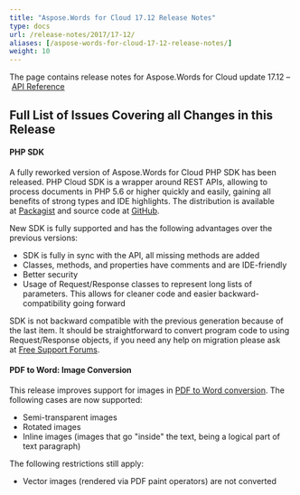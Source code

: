 ```yaml
---
title: "Aspose.Words for Cloud 17.12 Release Notes"
type: docs
url: /release-notes/2017/17-12/
aliases: [/aspose-words-for-cloud-17-12-release-notes/]
weight: 10
---
```


The page contains release notes for Aspose.Words for Cloud update 17.12 – [API Reference](https://apireference.aspose.cloud/words/)

## Full List of Issues Covering all Changes in this Release

#### PHP SDK

A fully reworked version of Aspose.Words for Cloud PHP SDK has been released. PHP Cloud SDK is a wrapper around REST APIs, allowing to process documents in PHP 5.6 or higher quickly and easily, gaining all benefits of strong types and IDE highlights. The distribution is available at [Packagist](https://packagist.org/packages/aspose/words-sdk-php) and source code at [GitHub](https://github.com/aspose-words-cloud/aspose-words-cloud-php).

New SDK is fully supported and has the following advantages over the previous versions:

- SDK is fully in sync with the API, all missing methods are added
- Classes, methods, and properties have comments and are IDE-friendly
- Better security
- Usage of Request/Response classes to represent long lists of parameters. This allows for cleaner code and easier backward-compatibility going forward

SDK is not backward compatible with the previous generation because of the last item. It should be straightforward to convert program code to using Request/Response objects, if you need any help on migration please ask at [Free Support Forums](https://forum.aspose.cloud/c/words).

#### PDF to Word: Image Conversion

This release improves support for images in [PDF to Word conversion](/working-with-pdf-documents/). The following cases are now supported:

- Semi-transparent images
- Rotated images
- Inline images (images that go "inside" the text, being a logical part of text paragraph)

The following restrictions still apply:

- Vector images (rendered via PDF paint operators) are not converted
